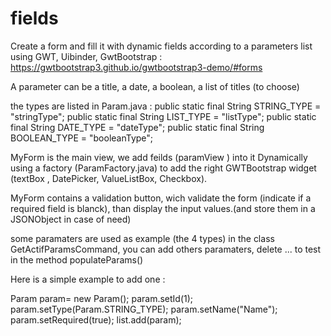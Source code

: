 # fields

Create a form and fill it with dynamic fields according to a parameters list
using GWT, Uibinder, GwtBootstrap : https://gwtbootstrap3.github.io/gwtbootstrap3-demo/#forms

A parameter can be a title, a date, a boolean, a list of titles (to choose)

the types are listed in Param.java :
  public static final String STRING_TYPE = "stringType";
  public static final String LIST_TYPE = "listType";
  public static final String DATE_TYPE = "dateType";
  public static final String BOOLEAN_TYPE = "booleanType";

MyForm is the main view, we add feilds (paramView ) into it Dynamically using a factory (ParamFactory.java) to add 
the right GWTBootstrap widget (textBox , DatePicker, ValueListBox, Checkbox).

MyForm contains a validation button, wich validate the form (indicate if a required field is blanck), than display the input values.(and store them in a JSONObject in case of need)

some paramaters are used as example (the 4 types) in the class GetActifParamsCommand,
you can add others paramaters, delete ... to test  in the method populateParams()

Here is a simple example to add one :

  Param param= new Param();
  param.setId(1);
  param.setType(Param.STRING_TYPE);
  param.setName("Name");
  param.setRequired(true);
  list.add(param);



